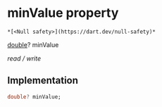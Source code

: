 


# minValue property




    *[<Null safety>](https://dart.dev/null-safety)*


[double](https://api.flutter.dev/flutter/dart-core/double-class.html)? minValue
  
_read / write_






## Implementation

```dart
double? minValue;


```







